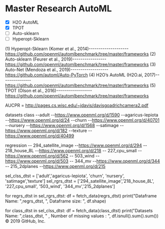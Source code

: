 # Master Research AutoML


- [x] H2O AutoML
- [x] TPOT
- [ ] Auto-sklearn
- [ ] Hyperopt-Sklearn
          
(1) Hyperopt-Sklearn (Komer et al., 2014)-------------------- https://github.com/openml/automlbenchmark/tree/master/frameworks
(2) Auto-sklearn (Feurer et al., 2019)----------------- https://github.com/openml/automlbenchmark/tree/master/frameworks
(3) Auto-Net (Mendoza et al., 2019)------------------- https://github.com/automl/Auto-PyTorch
(4) H2O’s AutoML (H2O.ai, 2017)---------------https://github.com/openml/automlbenchmark/tree/master/frameworks
(5) TPOT (Olson et al., 2016)------------------https://github.com/openml/automlbenchmark/tree/master/frameworks

AUCPR = http://pages.cs.wisc.edu/~jdavis/davisgoadrichcamera2.pdf

datasets
class 
--adult --https://www.openml.org/d/1590
--agaricus-lepiota --https://www.openml.org/d/24
--churn --https://www.openml.org/d/40701
--nursery --https://www.openml.org/d/1568
--satimage --https://www.openml.org/d/182
--texture --https://www.openml.org/d/40499


regression
-- 294_satellite_image --https://www.openml.org/d/294
-- 218_house_8L --https://www.openml.org/d/218
-- 227_cpu_small --https://www.openml.org/d/562
-- 503_wind --https://www.openml.org/d/503
-- 344_mv --https://www.openml.org/d/344
-- 215_2dplanes --https://www.openml.org/d/215

sel_clss_dtst = ['adult','agaricus-lepiota', 'churn', 'nursery', 'satimage','texture']
sel_rgrs_dtst = ['294_satellite_image','218_house_8L', '227_cpu_small', '503_wind', '344_mv','215_2dplanes']

for regrs_dtst in sel_rgrs_dtst:
    df = fetch_data(regrs_dtst)
    print("Dataframe Name: ",regrs_dtst, ", Dataframe size: ", df.shape)
    
for class_dtst in sel_clss_dtst:
    df = fetch_data(class_dtst)
    print("Datasets Name: ",class_dtst, " , Number of missing values : ", df.isnull().sum().sum())
© 2019 GitHub, Inc.
